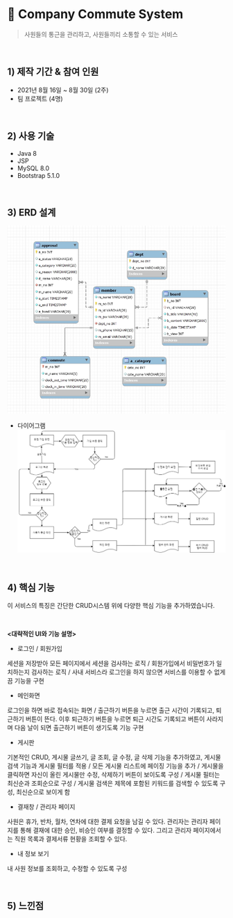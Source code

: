 # :pushpin: Company Commute System

> 사원들의 통근을 관리하고, 사원들끼리 소통할 수 있는 서비스

<br>

## 1) 제작 기간 & 참여 인원
+ 2021년 8월 16일 ~ 8월 30일 (2주)
+ 팀 프로젝트 (4명)

<br>

## 2) 사용 기술
+ Java 8
+ JSP
+ MySQL 8.0
+ Bootstrap 5.1.0

<br>

## 3) ERD 설계 
![CCS_ERD](/img/CCS_ERD.jpg)
<br>
+ 다이어그램
![CCS_Diagram](/img/CCS_Diagram.png)

<br>

## 4) 핵심 기능
이 서비스의 특징은 간단한 CRUD시스템 위에 다양한 핵심 기능을 추가하였습니다.  


<br>

__<대략적인 UI와 기능 설명>__

+ 로그인 / 회원가입

세션을 저장받아 모든 페이지에서 세션을 검사하는 로직 / 회원가입에서 비밀번호가 일치하는지 검사하는 로직 / 사내 서비스라 로그인을 하지 않으면 서비스를 이용할 수 없게끔 기능을 구현 

+ 메인화면 

로그인을 하면 바로 접속되는 화면 / 출근하기 버튼을 누르면 출근 시간이 기록되고, 퇴근하기 버튼이 뜬다. 이후 퇴근하기 버튼을 누르면 퇴근 시간도 기록되고 버튼이 사라지며 다음 날이 되면 출근하기 버튼이 생기도록 기능 구현 

+ 게시판

기본적인 CRUD, 게시물 글쓰기, 글 조회, 글 수정, 글 삭제 기능을 추가하였고, 게시물 검색 기능과 게시물 필터를 적용 / 모든 게시물 리스트에 페이징 기능을 추가 / 게시물을 클릭하면 자신이 올린 게시물만 수정, 삭제하기 버튼이 보이도록 구성 / 
게시물 필터는 최신순과 조회순으로 구성 / 게시물 검색은 제목에 포함된 키워드를 검색할 수 있도록 구성, 최신순으로 보이게 함 

+ 결재창 / 관리자 페이지

사원은 휴가, 반차, 월차, 연차에 대한 결제 요청을 남길 수 있다. 관리자는 관리자 페이지를 통해 결재에 대한 승인, 비승인 여부를 결정할 수 있다. 그리고 관리자 페이지에서는 직원 목록과 결제서류 현황을 조회할 수 있다. 

+ 내 정보 보기

내 사원 정보를 조회하고, 수정할 수 있도록 구성



<br>

## 5) 느낀점

